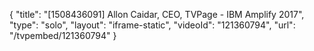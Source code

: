 {
    "title": "[1508436091] Allon Caidar, CEO, TVPage - IBM Amplify 2017",
    "type": "solo",
    "layout": "iframe-static",
    "videoId": "121360794",
    "url": "\/tvpembed\/121360794"
}